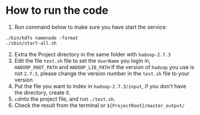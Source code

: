 # How to run the code

1. Run command below to make sure you have start the service:

````shell
./bin/hdfs namenode -format
./sbin/start-all.sh
````

2. Extra the Project directory in the same folder with `hadoop-2.7.3`
3. Edit the file `test.sh` file to set the `UserName` you login in, `HADOOP_ROOT_PATH` and `HADOOP_LIB_PATH` If the version of `hadoop` you use is not `2.7.3`, please change the version number in the `test.sh` file to your version
4. Put the file you want to index in `hadoop-2.7.3/input`, if you don't have the directory, create it.
5. `cd`into the project file, and run `./test.sh`.
6. Check the result from the terminal or `${ProjectRoot}/master_output/`

